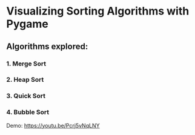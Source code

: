 # Visualizing Sorting Algorithms with Pygame
## Algorithms explored:
### 1. Merge Sort
### 2. Heap Sort
### 3. Quick Sort
### 4. Bubble Sort

Demo: https://youtu.be/Pcrj5vNqLNY
